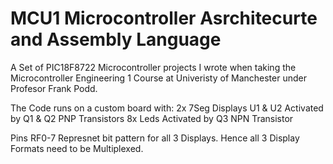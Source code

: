 # MCU1 Microcontroller Asrchitecurte and Assembly Language

A Set of PIC18F8722 Microcontroller projects I wrote when taking the Microcontroller Engineering 1 Course at Univeristy of Manchester under Profesor Frank Podd. 

The Code runs on a custom board with:
2x 7Seg Displays U1 & U2 Activated by Q1 & Q2 PNP Transistors 
8x Leds Activated by Q3 NPN Transistor  

Pins RF0-7 Represnet bit pattern for all 3 Displays. 
Hence all 3 Display Formats need to be Multiplexed.
